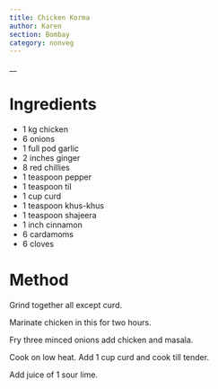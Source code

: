 ```yaml
---
title: Chicken Korma
author: Karen
section: Bombay
category: nonveg
---
```

__

# Ingredients

* 1 kg chicken
* 6 onions
* 1 full pod garlic
* 2 inches ginger
* 8 red chillies
* 1 teaspoon pepper
* 1 teaspoon til
* 1 cup curd
* 1 teaspoon khus-khus
* 1 teaspoon shajeera
* 1 inch cinnamon
* 6 cardamoms
* 6 cloves


# Method

Grind together all except curd.

Marinate chicken in this for two hours.

Fry three minced onions add chicken and masala.

Cook on low heat. Add 1 cup curd and cook till tender.

Add juice of 1 sour lime.
